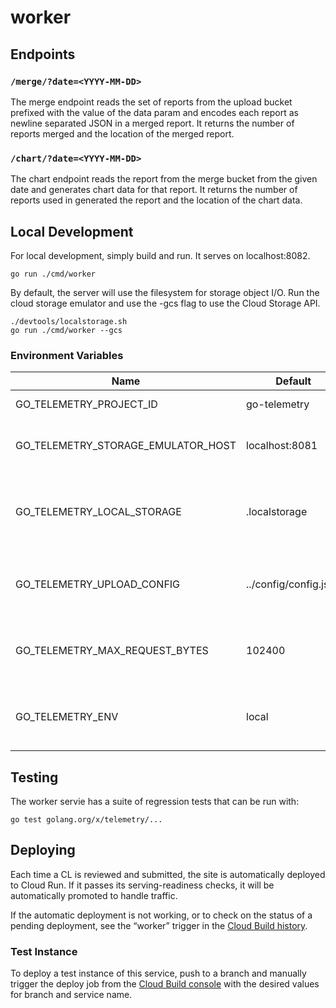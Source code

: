 # worker

## Endpoints

### `/merge/?date=<YYYY-MM-DD>`

The merge endpoint reads the set of reports from the upload bucket prefixed with
the value of the data param and encodes each report as newline separated JSON in
a merged report. It returns the number of reports merged and the location of the
merged report.

### `/chart/?date=<YYYY-MM-DD>`

The chart endpoint reads the report from the merge bucket from the given date
and generates chart data for that report. It returns the number of reports used
in generated the report and the location of the chart data.

## Local Development

For local development, simply build and run. It serves on localhost:8082.

    go run ./cmd/worker

By default, the server will use the filesystem for storage object I/O. Run the
cloud storage emulator and use the -gcs flag to use the Cloud Storage API.

    ./devtools/localstorage.sh
    go run ./cmd/worker --gcs

### Environment Variables

| Name                               | Default               | Description                                               |
| ---------------------------------- | --------------------- | --------------------------------------------------------- |
| GO_TELEMETRY_PROJECT_ID            | go-telemetry          | GCP project ID                                            |
| GO_TELEMETRY_STORAGE_EMULATOR_HOST | localhost:8081        | Host for the Cloud Storage emulator                       |
| GO_TELEMETRY_LOCAL_STORAGE         | .localstorage         | Directory for storage emulator I/O or file system storage |
| GO_TELEMETRY_UPLOAD_CONFIG         | ../config/config.json | Location of the upload config used for report validation  |
| GO_TELEMETRY_MAX_REQUEST_BYTES     | 102400                | Maximum request body size the server allows               |
| GO_TELEMETRY_ENV                   | local                 | Deployment environment (e.g. prod, dev, local, ... )      |

## Testing

The worker servie has a suite of regression tests that can be run with:

    go test golang.org/x/telemetry/...

## Deploying

Each time a CL is reviewed and submitted, the site is automatically deployed to
Cloud Run. If it passes its serving-readiness checks, it will be automatically
promoted to handle traffic.

If the automatic deployment is not working, or to check on the status of a
pending deployment, see the “worker” trigger in the
[Cloud Build history](https://console.cloud.google.com/cloud-build/builds?project=go-telemetry).

### Test Instance

To deploy a test instance of this service, push to a branch and manually trigger
the deploy job from the
[Cloud Build console](https://console.cloud.google.com/cloud-build/triggers?project=go-telemetry)
with the desired values for branch and service name.
